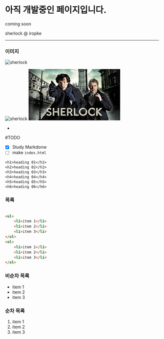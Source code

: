 # 아직 개발중인 페이지입니다.
coming soon

sherlock @ iropke

---
### 이미지
<img src="http://pds25.egloos.com/pds/201609/06/95/b0337695_57cd9ae5b0ed3.jpg" alt="sherlock" width="327.67" height="184">

![sherlock](http://pds25.egloos.com/pds/201609/06/95/b0337695_57cd9ae5b0ed3.jpg)
![sherlock](Assets/sherlock.jpg "sherlock")

-
#TODO
- [x] Study Markdonw
- [ ] make `index.html`

```
<h1>heading 01</h1>
<h2>heading 02</h2>
<h3>heading 03</h3>
<h4>heading 04</h4>
<h5>heading 05</h5>
<h6>heading 06</h6>
```

### 목록
```html

<ul>
	<li>item 1</li>
	<li>item 2</li>
	<li>item 3</li>
</ul>
<ol>
	<li>item 1</li>
	<li>item 2</li>
	<li>item 3</li>
</ol>
```

### 비순차 목록
- item 1
- item 2
- item 3

### 순차 목록
1. item 1
1. item 2
1. item 3